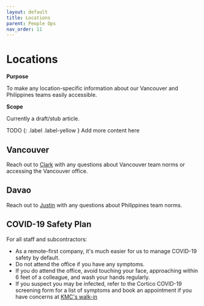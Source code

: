 ```yaml
---
layout: default
title: Locations
parent: People Ops
nav_order: 11
---
```


# Locations

**Purpose**

To make any location-specific information about our Vancouver and Philippines teams easily accessible.

**Scope**

Currently a draft/stub article.

TODO
{: .label .label-yellow } Add more content here

## Vancouver

Reach out to [Clark](mailto:clark@countable.ca) with any questions about Vancouver team norms or accessing the Vancouver office.

## Davao

Reach out to [Justin](mailto:justin@countable.ca) with any questions about Philippines team norms.

## COVID-19 Safety Plan

For all staff and subcontractors:

  - As a remote-first company, it's much easier for us to manage COVID-19 safety by default.
  - Do not attend the office if you have any symptoms.
  - If you do attend the office, avoid touching your face, approaching within 6 feet of a colleague, and wash your hands regularly.
  - If you suspect you may be infected, refer to the Cortico COVID-19 screening form for a list of symptoms and book an appointment if you have concerns at [KMC's walk-in](https://kmc.cortico.ca/book/first-available-walk-in/)
